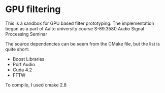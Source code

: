 GPU filtering
============
This is a sandbox for GPU based filter 
prototyping. The implementation began as 
a part of Aalto university course
S-89.3580 Audio Signal Processing Seminar

The source dependencies can be seem from the CMake
file, but the list is quite short:
- Boost Libraries
- Port Audio
- Cuda 4.2
- FFTW

To compile, I used cmake 2.8
